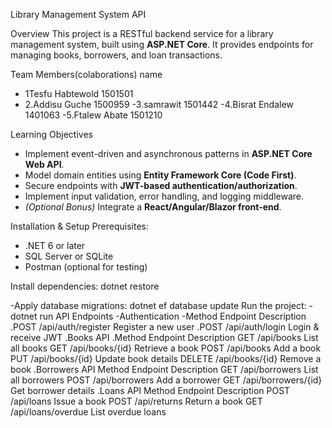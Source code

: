  Library Management System API

 Overview
This project is a RESTful backend service for a library management system, built using **ASP.NET Core**. It provides endpoints for managing books, borrowers, and loan transactions.

 Team Members(colaborations)
 name                      
- 1Tesfu Habtewold               1501501                        
- 2.Addisu Guche                  1500959
-3.samrawit                      1501442
-4.Bisrat Endalew                1401063
-5.Ftalew  Abate                 1501210
  

 Learning Objectives
- Implement event-driven and asynchronous patterns in **ASP.NET Core Web API**.
- Model domain entities using **Entity Framework Core (Code First)**.
- Secure endpoints with **JWT-based authentication/authorization**.
- Implement input validation, error handling, and logging middleware.
- *(Optional Bonus)* Integrate a **React/Angular/Blazor front-end**.

Installation & Setup
 Prerequisites:
- .NET 6 or later
- SQL Server or SQLite
- Postman (optional for testing)

Install dependencies:
dotnet restore

-Apply database migrations:
dotnet ef database update
Run the project:
-dotnet run
API Endpoints
-Authentication
-Method	Endpoint	Description
.POST	/api/auth/register	Register a new user
.POST	/api/auth/login	Login & receive JWT
                .Books API
.Method	Endpoint	Description
GET	/api/books	List all books
GET	/api/books/{id}	Retrieve a book
POST	/api/books	Add a book
PUT	/api/books/{id}	Update book details
DELETE	/api/books/{id}	Remove a book
                .Borrowers API
Method	Endpoint	Description
GET	/api/borrowers	List all borrowers
POST	/api/borrowers	Add a borrower
GET	/api/borrowers/{id}	Get borrower details
               .Loans API
Method	Endpoint	Description
POST	/api/loans	Issue a book
POST	/api/returns	Return a book
GET	/api/loans/overdue	List overdue loans
